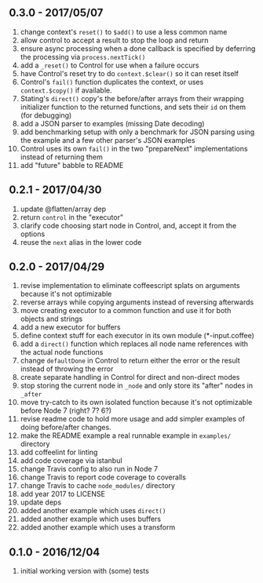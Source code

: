 ## 0.3.0 - 2017/05/07

1. change context's `reset()` to `$add()` to use a less common name
2. allow control to accept a result to stop the loop and return
3. ensure async processing when a done callback is specified by deferring the processing via `process.nextTick()`
4. add a `_reset()` to Control for use when a failure occurs
5. have Control's reset try to do `context.$clear()` so it can reset itself
6. Control's `fail()` function duplicates the context, or uses `context.$copy()` if available.
7. Stating's `direct()` copy's the before/after arrays from their wrapping initializer function to the returned functions, and sets their `id` on them (for debugging)
8. add a JSON parser to examples (missing Date decoding)
9. add benchmarking setup with only a benchmark for JSON parsing using the example and a few other parser's JSON examples
10. Control uses its own `fail()` in the two "prepareNext" implementations instead of returning them
11. add "future" babble to README


## 0.2.1 - 2017/04/30

1. update @flatten/array dep
2. return `control` in the "executor"
3. clarify code choosing start node in Control, and, accept it from the options
4. reuse the `next` alias in the lower code

## 0.2.0 - 2017/04/29

1. revise implementation to eliminate coffeescript splats on arguments because it's not optimizable
2. reverse arrays while copying arguments instead of reversing afterwards
3. move creating executor to a common function and use it for both objects and strings
4. add a new executor for buffers
5. define context stuff for each executor in its own module (*-input.coffee)
6. add a `direct()` function which replaces all node name references with the actual node functions
7. change `defaultDone` in Control to return either the error or the result instead of throwing the error
8. create separate handling in Control for direct and non-direct modes
9. stop storing the current node in `_node` and only store its "after" nodes in `_after`
10. move try-catch to its own isolated function because it's not optimizable before Node 7 (right? 7? 6?)
11. revise readme code to hold more usage and add simpler examples of doing before/after changes.
12. make the README example a real runnable example in `examples/` directory
13. add coffeelint for linting
14. add code coverage via istanbul
15. change Travis config to also run in Node 7
16. change Travis to report code coverage to coveralls
17. change Travis to cache `node_modules/` directory
18. add year 2017 to LICENSE
19. update deps
20. added another example which uses `direct()`
21. added another example which uses buffers
22. added another example which uses a transform


## 0.1.0 - 2016/12/04

1. initial working version with (some) tests
